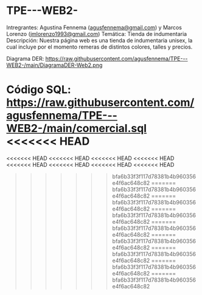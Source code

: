 # TPE---WEB2-

Intregrantes: Agustina Fennema (agusfennema@gmail.com) y Marcos Lorenzo (jmlorenzo1993@gmail.com)
Temática: Tienda de indumentaria
Descripción: Nuestra página web es una tienda de indumentaria unisex, la cual incluye por el momento remeras de distintos colores, talles y precios.

Diagrama DER: https://raw.githubusercontent.com/agusfennema/TPE---WEB2-/main/DiagramaDER-Web2.png

Código SQL: https://raw.githubusercontent.com/agusfennema/TPE---WEB2-/main/comercial.sql
<<<<<<< HEAD
=======

<<<<<<< HEAD
<<<<<<< HEAD
<<<<<<< HEAD
<<<<<<< HEAD
<<<<<<< HEAD
<<<<<<< HEAD
<<<<<<< HEAD
<<<<<<< HEAD
>>>>>>> bfa6b33f3f117d78381b4b960356e4f6ac648c82
=======
>>>>>>> bfa6b33f3f117d78381b4b960356e4f6ac648c82
=======
>>>>>>> bfa6b33f3f117d78381b4b960356e4f6ac648c82
=======
>>>>>>> bfa6b33f3f117d78381b4b960356e4f6ac648c82
=======
>>>>>>> bfa6b33f3f117d78381b4b960356e4f6ac648c82
=======
>>>>>>> bfa6b33f3f117d78381b4b960356e4f6ac648c82
=======
>>>>>>> bfa6b33f3f117d78381b4b960356e4f6ac648c82
=======
>>>>>>> bfa6b33f3f117d78381b4b960356e4f6ac648c82
=======
>>>>>>> bfa6b33f3f117d78381b4b960356e4f6ac648c82
